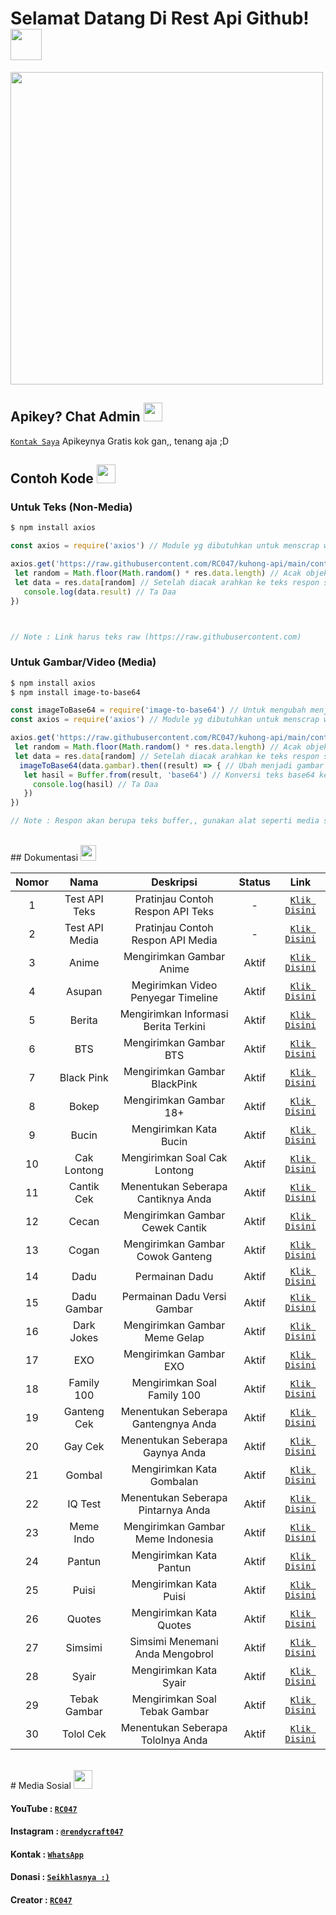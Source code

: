 # Selamat Datang Di Rest Api Github! <img src="https://github.com/TheDudeThatCode/TheDudeThatCode/blob/master/Assets/Hi.gif" width="50px">
<img src="https://github.com/TheDudeThatCode/TheDudeThatCode/blob/master/Assets/Developer.gif" width="500px">

## Apikey? Chat Admin <img src="https://github.com/TheDudeThatCode/TheDudeThatCode/blob/master/Assets/happy.gif" width="30px">
[`Kontak Saya`](https://wa.me/62895337278647?text=Bang%20Minta%20Apikey%20Kuhong-Api%20)
Apikeynya Gratis kok gan,, tenang aja ;D

## Contoh Kode <img src="https://github.com/TheDudeThatCode/TheDudeThatCode/blob/master/Assets/Medal.gif" width="30px">

### Untuk Teks (Non-Media)
```bash
$ npm install axios
```
```js
const axios = require('axios') // Module yg dibutuhkan untuk menscrap website

axios.get('https://raw.githubusercontent.com/RC047/kuhong-api/main/contoh.json').then((res) => { // Scrap web
 let random = Math.floor(Math.random() * res.data.length) // Acak objek
 let data = res.data[random] // Setelah diacak arahkan ke teks respon sesuai nama diweb
   console.log(data.result) // Ta Daa
})



// Note : Link harus teks raw (https://raw.githubusercontent.com)
```
### Untuk Gambar/Video (Media)
```bash
$ npm install axios
$ npm install image-to-base64
```
```js
const imageToBase64 = require('image-to-base64') // Untuk mengubah menjadi gambar
const axios = require('axios') // Module yg dibutuhkan untuk menscrap website

axios.get('https://raw.githubusercontent.com/RC047/kuhong-api/main/contoh_gambar.json').then((res) => { // Scrap web
 let random = Math.floor(Math.random() * res.data.length) // Acak objek
 let data = res.data[random] // Setelah diacak arahkan ke teks respon sesuai nama diweb
  imageToBase64(data.gambar).then((result) => { // Ubah menjadi gambar
   let hasil = Buffer.from(result, 'base64') // Konversi teks base64 ke gambar/video
     console.log(hasil) // Ta Daa
   })
})

// Note : Respon akan berupa teks buffer,, gunakan alat seperti media sender agar merespon menjadi media gambar/video
```
<br>
## Dokumentasi <img src="https://github.com/TheDudeThatCode/TheDudeThatCode/blob/master/Assets/coin.gif" width="25px">

| Nomor | Nama | Deskripsi | Status | Link |
| :-: | :-----------------: | :-----------------: | :-------: | :-------: |
| 1 | Test API Teks | Pratinjau Contoh Respon API Teks | - | [`Klik Disini`](https://raw.githubusercontent.com/RC047/kuhong-api/main/contoh.json)|
| 2 | Test API Media | Pratinjau Contoh Respon API Media | - | [`Klik Disini`](https://raw.githubusercontent.com/RC047/kuhong-api/main/contoh_gambar.json)|
| 3 | Anime | Mengirimkan Gambar Anime | Aktif  | [`Klik Disini`](https://tinyurl.com/4pk8n3ka)|
| 4 | Asupan | Megirimkan Video Penyegar Timeline | Aktif | [`Klik Disini`](https://tinyurl.com/uzmk2ytz)|
| 5 | Berita | Mengirimkan Informasi Berita Terkini | Aktif | [`Klik Disini`](https://tinyurl.com/3rxhkzve)|
| 6 | BTS | Mengirimkan Gambar BTS | Aktif | [`Klik Disini`](https://tinyurl.com/uyd3kw74)|
| 7 | Black Pink | Mengirimkan Gambar BlackPink | Aktif | [`Klik Disini`](https://tinyurl.com/2mz7s5p7)|
| 8 | Bokep | Mengirimkan Gambar 18+ | Aktif | [`Klik Disini`](https://tinyurl.com/p8xf5e6s)|
| 9 | Bucin | Mengirimkan Kata Bucin | Aktif | [`Klik Disini`](https://tinyurl.com/2mz7s5p7)|
| 10 | Cak Lontong | Mengirimkan Soal Cak Lontong | Aktif | [`Klik Disini`](https://tinyurl.com/9u6vmeyw)|
| 11 | Cantik Cek | Menentukan Seberapa Cantiknya Anda | Aktif | [`Klik Disini`](https://tinyurl.com/bp6rmrjm)|
| 12 | Cecan | Mengirimkan Gambar Cewek Cantik | Aktif | [`Klik Disini`](https://tinyurl.com/y6cd972d)|
| 13 | Cogan | Mengirimkan Gambar Cowok Ganteng | Aktif | [`Klik Disini`](https://tinyurl.com/55zkyvsw)|
| 14 | Dadu | Permainan Dadu | Aktif | [`Klik Disini`](https://tinyurl.com/RC047)|
| 15 | Dadu Gambar | Permainan Dadu Versi Gambar | Aktif | [`Klik Disini`](https://tinyurl.com/35m7xnac)|
| 16 | Dark Jokes | Mengirimkan Gambar Meme Gelap | Aktif | [`Klik Disini`](https://tinyurl.com/h3htsafa)|
| 17 | EXO | Mengirimkan Gambar EXO | Aktif | [`Klik Disini`](https://tinyurl.com/nufwzm5u)|
| 18 | Family 100 | Mengirimkan Soal Family 100 | Aktif | [`Klik Disini`](https://tinyurl.com/2sz8umxa)|
| 19 | Ganteng Cek | Menentukan Seberapa Gantengnya Anda | Aktif | [`Klik Disini`](https://tinyurl.com/ysnm3knb)|
| 20 | Gay Cek | Menentukan Seberapa Gaynya Anda | Aktif | [`Klik Disini`](https://tinyurl.com/k4cu97p9)|
| 21 | Gombal | Mengirimkan Kata Gombalan | Aktif | [`Klik Disini`](https://tinyurl.com/rn5saa75)|
| 22 | IQ Test | Menentukan Seberapa Pintarnya Anda | Aktif | [`Klik Disini`](https://tinyurl.com/r6ufaue6)|
| 23 | Meme Indo | Mengirimkan Gambar Meme Indonesia | Aktif | [`Klik Disini`](https://tinyurl.com/nbctte33)|
| 24 |Pantun | Mengirimkan Kata Pantun | Aktif | [`Klik Disini`](https://tinyurl.com/2j2r5jwx)|
| 25 | Puisi | Mengirimkan Kata Puisi | Aktif | [`Klik Disini`](https://tinyurl.com/5ay36eyw)|
| 26 | Quotes | Mengirimkan Kata Quotes | Aktif | [`Klik Disini`](https://tinyurl.com/3xkmt3bw)|
| 27 | Simsimi | Simsimi Menemani Anda Mengobrol | Aktif | [`Klik Disini`](https://tinyurl.com/5bmsrzna)|
| 28 | Syair | Mengirimkan Kata Syair | Aktif | [`Klik Disini`](https://tinyurl.com/y8z932xm)|
| 29 | Tebak Gambar | Mengirimkan Soal Tebak Gambar | Aktif | [`Klik Disini`](https://tinyurl.com/vew8855a)|
| 30 | Tolol Cek | Menentukan Seberapa Tololnya Anda | Aktif | [`Klik Disini`](https://tinyurl.com/28evtju2)|
<br>
# Media Sosial <img src="https://github.com/TheDudeThatCode/TheDudeThatCode/blob/master/Assets/Earth.gif" width="30px">

#### YouTube : [`RC047`](https://www.youtube.com/c/RC047)
#### Instagram : [`@rendycraft047`](https://www.instagram.com/rendycraft047)
#### Kontak : [`WhatsApp`](https://wa.me/62895337278647)
#### Donasi : [`Seikhlasnya :)`](https://saweria.co/RC047)
#### Creator : [`RC047`](https://Github.com/RC047)
